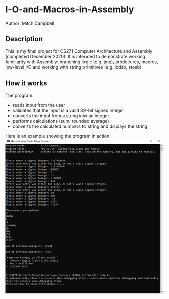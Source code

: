# I-O-and-Macros-in-Assembly
Author: Mitch Campbell

## Description
This is my final project for CS271 Computer Architecture and Assembly (completed December 2020). It is intended to demonstrate working familiarity with Assembly: branching logic (e.g. jmp), prodecures, macros, low-level I/O and working with string primitives (e.g. lodsb, stosb).

## How it works
The program:
* reads input from the user
* validates that the input is a valid 32-bit signed integer
* converts the input from a string into an integer
* performs calculations (sum, rounded average)
* converts the calculated numbers to string and displays the string

Here is an example showing the program in action
![example](/images/example.PNG)

